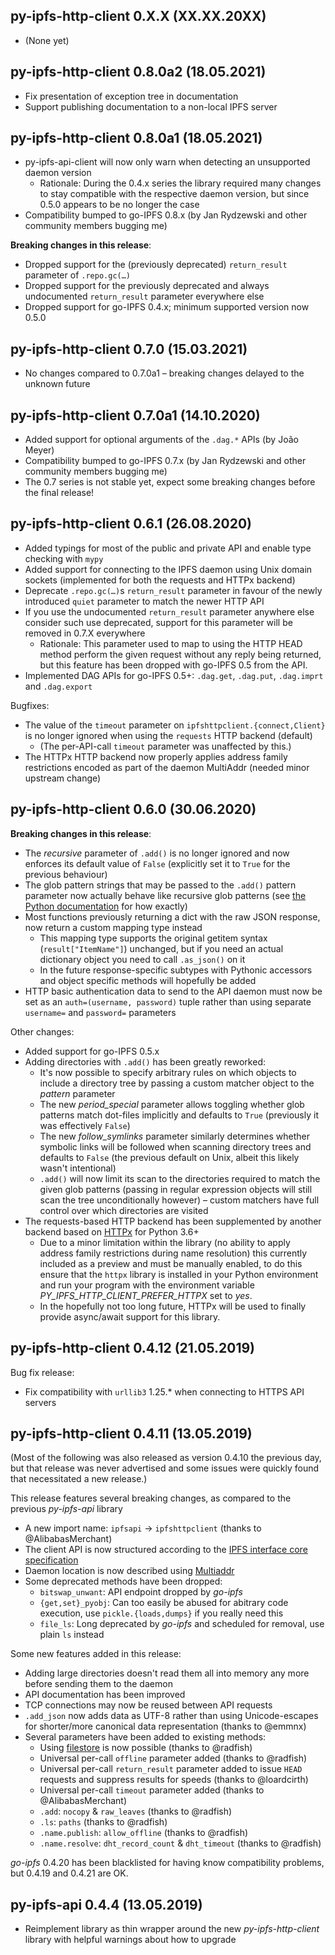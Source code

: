 py-ipfs-http-client 0.X.X (XX.XX.20XX)
--------------------------------------

 * (None yet)


py-ipfs-http-client 0.8.0a2 (18.05.2021)
----------------------------------------

 * Fix presentation of exception tree in documentation
 * Support publishing documentation to a non-local IPFS server


py-ipfs-http-client 0.8.0a1 (18.05.2021)
----------------------------------------

 * py-ipfs-api-client will now only warn when detecting an unsupported daemon version
   * Rationale: During the 0.4.x series the library required many changes to stay compatible
     with the respective daemon version, but since 0.5.0 appears to be no longer the case
 * Compatibility bumped to go-IPFS 0.8.x (by Jan Rydzewski and other community members bugging me)
 
**Breaking changes in this release**:

 * Dropped support for the (previously deprecated) `return_result` parameter of `.repo.gc(…)`
 * Dropped support for the previously deprecated and always undocumented `return_result` parameter everywhere else
 * Dropped support for go-IPFS 0.4.x; minimum supported version now 0.5.0


py-ipfs-http-client 0.7.0 (15.03.2021)
--------------------------------------

 * No changes compared to 0.7.0a1 – breaking changes delayed to the unknown future


py-ipfs-http-client 0.7.0a1 (14.10.2020)
--------------------------------------

 * Added support for optional arguments of the `.dag.*` APIs (by João Meyer)
 * Compatibility bumped to go-IPFS 0.7.x (by Jan Rydzewski and other community members bugging me)
 * The 0.7 series is not stable yet, expect some breaking changes before the final release!


py-ipfs-http-client 0.6.1 (26.08.2020)
--------------------------------------

 * Added typings for most of the public and private API and enable type checking with `mypy`
 * Added support for connecting to the IPFS daemon using Unix domain sockets (implemented for both the requests and HTTPx backend)
 * Deprecate `.repo.gc(…)`s `return_result` parameter in favour of the newly introduced `quiet` parameter to match the newer HTTP API
 * If you use the undocumented `return_result` parameter anywhere else consider such use deprecated, support for this parameter will be removed in 0.7.X everywhere
    * Rationale: This parameter used to map to using the HTTP HEAD method perform the given request without any reply being returned, but this feature has been dropped with go-IPFS 0.5 from the API.
 * Implemented DAG APIs for go-IPFS 0.5+: `.dag.get`, `.dag.put`, `.dag.imprt` and `.dag.export`

Bugfixes:

 * The value of the `timeout` parameter on `ipfshttpclient.{connect,Client}` is no longer ignored when using the `requests` HTTP backend (default)
    * (The per-API-call `timeout` parameter was unaffected by this.)
 * The HTTPx HTTP backend now properly applies address family restrictions encoded as part of the daemon MultiAddr (needed minor upstream change)

py-ipfs-http-client 0.6.0 (30.06.2020)
--------------------------------------

**Breaking changes in this release**:

 * The *recursive* parameter of `.add()` is no longer ignored and now enforces its default value of `False` (explicitly set it to `True` for the previous behaviour)
 * The glob pattern strings that may be passed to the `.add()` pattern parameter now actually behave like recursive glob patterns (see [the Python documentation](https://docs.python.org/3/library/glob.html) for how exactly)
 * Most functions previously returning a dict with the raw JSON response, now return a custom mapping type instead
    * This mapping type supports the original getitem syntax (`result["ItemName"]`) unchanged, but if you need an actual dictionary object you need to call `.as_json()` on it
    * In the future response-specific subtypes with Pythonic accessors and object specific methods will hopefully be added
 * HTTP basic authentication data to send to the API daemon must now be set as an `auth=(username, password)` tuple rather than using separate `username=` and `password=` parameters

Other changes:

 * Added support for go-IPFS 0.5.x
 * Adding directories with `.add()` has been greatly reworked:
    * It's now possible to specify arbitrary rules on which objects to include a directory tree by passing a custom matcher object to the *pattern* parameter
    * The new *period_special* parameter allows toggling whether glob patterns match dot-files implicitly and defaults to `True` (previously it was effectively `False`)
    * The new *follow_symlinks* parameter similarly determines whether symbolic links will be followed when scanning directory trees and defaults to `False` (the previous default on Unix, albeit this likely wasn't intentional)
    * `.add()` will now limit its scan to the directories required to match the given glob patterns (passing in regular expression objects will still scan the tree unconditionally however) – custom matchers have full control over which directories are visited
 * The requests-based HTTP backend has been supplemented by another backend based on [HTTPx](https://www.python-httpx.org/) for Python 3.6+
    * Due to a minor limitation within the library (no ability to apply address family restrictions during name resolution) this currently included as a preview and must be manually enabled, to do this ensure that the `httpx` library is installed in your Python environment and run your program with the environment variable *PY_IPFS_HTTP_CLIENT_PREFER_HTTPX* set to *yes*.
    * In the hopefully not too long future, HTTPx will be used to finally provide async/await support for this library.

py-ipfs-http-client 0.4.12 (21.05.2019)
---------------------------------------

Bug fix release:

 * Fix compatibility with `urllib3` 1.25.* when connecting to HTTPS API servers

py-ipfs-http-client 0.4.11 (13.05.2019)
---------------------------------------

(Most of the following was also released as version 0.4.10 the previous day, but that release was never advertised and some issues were quickly found that necessitated a new release.)

This release features several breaking changes, as compared to the previous *py-ipfs-api* library

 * A new import name: `ipfsapi` → `ipfshttpclient` (thanks to @AlibabasMerchant)
 * The client API is now structured according to the [IPFS interface core specification](https://github.com/ipfs/interface-ipfs-core/tree/master/SPEC)
 * Daemon location is now described using [Multiaddr](https://github.com/multiformats/multiaddr)
 * Some deprecated methods have been dropped:
    * `bitswap_unwant`: API endpoint dropped by *go-ipfs*
    * `{get,set}_pyobj`: Can too easily be abused for abitrary code execution, use `pickle.{loads,dumps}` if you really need this
    * `file_ls`: Long deprecated by *go-ipfs* and scheduled for removal, use plain `ls` instead

Some new features added in this release:

 * Adding large directories doesn't read them all into memory any more before sending them to the daemon
 * API documentation has been improved
 * TCP connections may now be reused between API requests
 * `.add_json` now adds data as UTF-8 rather than using Unicode-escapes for shorter/more canonical data representation (thanks to @emmnx)
 * Several parameters have been added to existing methods:
    * Using [filestore](https://github.com/ipfs-filestore/go-ipfs/tree/master/filestore) is now possible (thanks to @radfish)
    * Universal per-call `offline` parameter added (thanks to @radfish)
    * Universal per-call `return_result` parameter added to issue `HEAD` requests and suppress results for speeds (thanks to @loardcirth)
    * Universal per-call `timeout` parameter added (thanks to @AlibabasMerchant)
    * `.add`: `nocopy` & `raw_leaves` (thanks to @radfish)
    * `.ls`: `paths` (thanks to @radfish)
    * `.name.publish`: `allow_offline` (thanks to @radfish)
    * `.name.resolve`: `dht_record_count` & `dht_timeout` (thanks to @radfish)

*go-ipfs* 0.4.20 has been blacklisted for having know compatibility problems, but 0.4.19 and 0.4.21 are OK.

py-ipfs-api 0.4.4 (13.05.2019)
------------------------------

 * Reimplement library as thin wrapper around the new *py-ipfs-http-client* library with helpful warnings about how to upgrade
